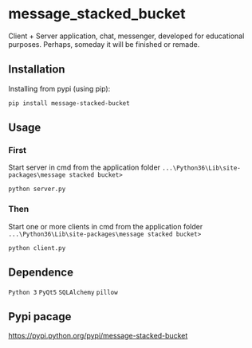# message_stacked_bucket

Client + Server application, chat, messenger, developed for educational purposes. Perhaps, someday it will be finished or remade.
## Installation

Installing from pypi (using pip):

    pip install message-stacked-bucket

## Usage
### First

Start server in cmd from the application folder `...\Python36\Lib\site-packages\message stacked bucket>`

    python server.py

### Then

Start one or more clients in cmd from the application folder `...\Python36\Lib\site-packages\message stacked bucket>`

    python client.py

## Dependence

`Python 3` `PyQt5` `SQLAlchemy` `pillow`
## Pypi pacage

https://pypi.python.org/pypi/message-stacked-bucket
